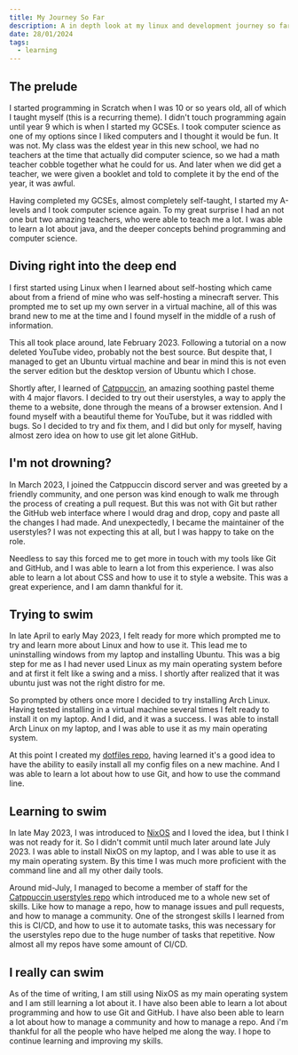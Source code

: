 ```yaml
---
title: My Journey So Far
description: A in depth look at my linux and development journey so far
date: 28/01/2024
tags:
  - learning
---
```


## The prelude

I started programming in Scratch when I was 10 or so years old, all of which I taught myself (this is a recurring theme). I didn't touch programming again until year 9 which is when I started my GCSEs. I took computer science as one of my options since I liked computers and I thought it would be fun. It was not. My class was the eldest year in this new school, we had no teachers at the time that actually did computer science, so we had a math teacher cobble together what he could for us. And later when we did get a teacher, we were given a booklet and told to complete it by the end of the year, it was awful.

Having completed my GCSEs, almost completely self-taught, I started my A-levels and I took computer science again. To my great surprise I had an not one but two amazing teachers, who were able to teach me a lot. I was able to learn a lot about java, and the deeper concepts behind programming and computer science.

## Diving right into the deep end

I first started using Linux when I learned about self-hosting which came about from a friend of mine who was self-hosting a minecraft server. This prompted me to set up my own server in a virtual machine, all of this was brand new to me at the time and I found myself in the middle of a rush of information.

This all took place around, late February 2023. Following a tutorial on a now deleted YouTube video, probably not the best source. But despite that, I managed to get an Ubuntu virtual machine and bear in mind this is not even the server edition but the desktop version of Ubuntu which I chose.

Shortly after, I learned of [Catppuccin](https://github.com/catppuccin/catppuccin), an amazing soothing pastel theme with 4 major flavors. I decided to try out their userstyles, a way to apply the theme to a website, done through the means of a browser extension. And I found myself with a beautiful theme for YouTube, but it was riddled with bugs. So I decided to try and fix them, and I did but only for myself, having almost zero idea on how to use git let alone GitHub.

## I'm not drowning?

In March 2023, I joined the Catppuccin discord server and was greeted by a friendly community, and one person was kind enough to walk me through the process of creating a pull request. But this was not with Git but rather the GitHub web interface where I would drag and drop, copy and paste all the changes I had made. And unexpectedly, I became the maintainer of the userstyles? I was not expecting this at all, but I was happy to take on the role.

Needless to say this forced me to get more in touch with my tools like Git and GitHub, and I was able to learn a lot from this experience. I was also able to learn a lot about CSS and how to use it to style a website. This was a great experience, and I am damn thankful for it.

## Trying to swim

In late April to early May 2023, I felt ready for more which prompted me to try and learn more about Linux and how to use it. This lead me to uninstalling windows from my laptop and installing Ubuntu. This was a big step for me as I had never used Linux as my main operating system before and at first it felt like a swing and a miss. I shortly after realized that it was ubuntu just was not the right distro for me.

So prompted by others once more I decided to try installing Arch Linux. Having tested installing in a virtual machine several times I felt ready to install it on my laptop. And I did, and it was a success. I was able to install Arch Linux on my laptop, and I was able to use it as my main operating system.

At this point I created my [dotfiles repo](https://github.com/isabelroses/dotfiles), having learned it's a good idea to have the ability to easily install all my config files on a new machine. And I was able to learn a lot about how to use Git, and how to use the command line.

## Learning to swim

In late May 2023, I was introduced to [NixOS](https://nixos.org) and I loved the idea, but I think I was not ready for it. So I didn't commit until much later
around late July 2023. I was able to install NixOS on my laptop, and I was able to use it as my main operating system. By this time I was much more proficient with the command line and all my other daily tools.

Around mid-July, I managed to become a member of staff for the [Catppuccin userstyles repo](https://github.com/catppuccin/userstyles) which introduced me to a whole new set of skills. Like how to manage a repo, how to manage issues and pull requests, and how to manage a community. One of the strongest skills I learned from this is CI/CD, and how to use it to automate tasks, this was necessary for the userstyles repo due to the huge number of tasks that repetitive. Now almost all my repos have some amount of CI/CD.

## I really can swim

As of the time of writing, I am still using NixOS as my main operating system and I am still learning a lot about it. I have also been able to learn a lot about programming and how to use Git and GitHub. I have also been able to learn a lot about how to manage a community and how to manage a repo. And i'm thankful for all the people who have helped me along the way. I hope to continue learning and improving my skills.
